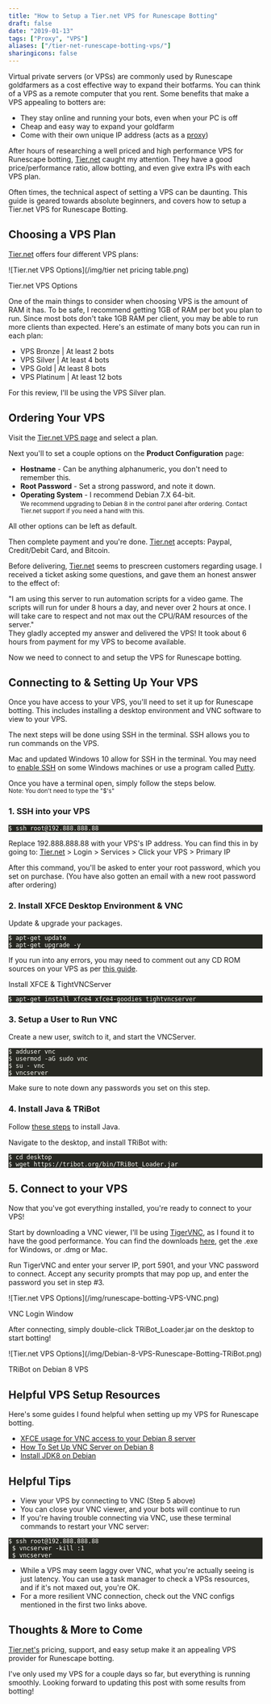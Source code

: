 ```yaml
---
title: "How to Setup a Tier.net VPS for Runescape Botting"
draft: false
date: "2019-01-13"
tags: ["Proxy", "VPS"]
aliases: ["/tier-net-runescape-botting-vps/"]
sharingicons: false
---
```

Virtual private servers (or VPSs) are commonly used by Runescape goldfarmers as a cost effective way to expand their botfarms. You can think of a VPS as a remote computer that you rent.<!--more--> Some benefits that make a VPS appealing to botters are:

- They stay online and running your bots, even when your PC is off
- Cheap and easy way to expand your goldfarm
- Come with their own unique IP address (acts as a [proxy](https://rsbotspot.com/post/all-about-proxies-for-runescape-botting/))

After hours of researching a well priced and high performance VPS for Runescape botting, [Tier.net](https://billing.tier.net/aff.php?aff=85) caught my attention. They have a good price/performance ratio, allow botting, and even give extra IPs with each VPS plan.

Often times, the technical aspect of setting a VPS can be daunting. This guide is geared towards absolute beginners, and covers how to setup a Tier.net VPS for Runescape Botting.

## Choosing a VPS Plan
[Tier.net](https://billing.tier.net/aff.php?aff=85&gid=54) offers four different VPS plans:
<div class="caption">
![Tier.net VPS Options](/img/tier net pricing table.png)
<p class="caption-text">Tier.net VPS Options</p>
</div>

One of the main things to consider when choosing VPS is the amount of RAM it has. To be safe, I recommend getting 1GB of RAM per bot you plan to run. Since most bots don't take 1GB RAM per client, you may be able to run more clients than expected. Here's an estimate of many bots you can run in each plan:

- VPS Bronze | At least 2 bots
- VPS Silver | At least 4 bots
- VPS Gold | At least 8 bots
- VPS Platinum | At least 12 bots

For this review, I'll be using the VPS Silver plan.

## Ordering Your VPS
Visit the [Tier.net VPS page](https://billing.tier.net/aff.php?aff=85&gid=54) and select a plan.

Next you'll to set a couple options on the **Product Configuration** page:

- **Hostname** - Can be anything alphanumeric, you don't need to remember this.
- **Root Password** - Set a strong password, and note it down.
- **Operating System** - I recommend Debian 7.X 64-bit.</br><small>We recommend upgrading to Debian 8 in the control panel after ordering. Contact Tier.net support if you need a hand with this.</small>

All other options can be left as default.

Then complete payment and you're done.
[Tier.net](https://billing.tier.net/aff.php?aff=85) accepts: Paypal, Credit/Debit Card, and Bitcoin.

Before delivering, [Tier.net](https://billing.tier.net/aff.php?aff=85) seems to prescreen customers regarding usage. I received a ticket asking some questions, and gave them an honest answer to the effect of:<div height="1em"></div>
<div class="caption" style="text-align:left;">
"I am using this server to run automation scripts for a video game. The scripts will run for under 8 hours a day, and never over 2 hours at once. I will take care to respect and not max out the CPU/RAM resources of the server."
</div>
They gladly accepted my answer and delivered the VPS! It took about 6 hours from payment for my VPS to become available.

Now we need to connect to and setup the VPS for Runescape botting.

## Connecting to & Setting Up Your VPS
Once you have access to your VPS, you'll need to set it up for Runescape botting. This includes installing a desktop environment and VNC software to view to your VPS.

The next steps will be done using SSH in the terminal. SSH allows you to run commands on the VPS.

Mac and updated Windows 10 allow for SSH in the terminal. You may need to [enable SSH](https://www.howtogeek.com/336775/how-to-enable-and-use-windows-10s-built-in-ssh-commands/) on some Windows machines or use a program called [Putty](https://www.putty.org/).

Once you have a terminal open, simply follow the steps below.</br><small>Note: You don't need to type the "$'s"</small>
### 1. SSH into your VPS
<pre style="color:#f8f8f2;background-color:#272822;-moz-tab-size:4;-o-tab-size:4;tab-size:4"><code class="language-bash" data-lang="bash">$ ssh root@192.888.888.88</code></pre>

Replace 192.888.888.88 with your VPS's IP address. You can find this in by going to: [Tier.net](https://billing.tier.net/aff.php?aff=85) > Login > Services > Click your VPS > Primary IP

After this command, you'll be asked to enter your root password, which you set on purchase. (You have also gotten an email with a new root password after ordering)
### 2. Install XFCE Desktop Environment & VNC
Update & upgrade your packages.
<pre style="color:#f8f8f2;background-color:#272822;-moz-tab-size:4;-o-tab-size:4;tab-size:4"><code class="language-bash" data-lang="bash">$ apt-get update
$ apt-get upgrade -y</code></pre>

If you run into any errors, you may need to comment out any CD ROM sources on your VPS as per [this guide](https://www.velocihost.net/clients/knowledgebase/29/Fix-the-apt-get-install-error-Media-change-please-insert-the-disc-labeled--on-your-Linux-VPS.html).

Install XFCE & TightVNCServer
<pre style="color:#f8f8f2;background-color:#272822;-moz-tab-size:4;-o-tab-size:4;tab-size:4"><code class="language-bash" data-lang="bash">$ apt-get install xfce4 xfce4-goodies tightvncserver</code></pre>
### 3. Setup a  User to Run VNC
Create a new user, switch to it, and start the VNCServer.
<pre style="color:#f8f8f2;background-color:#272822;-moz-tab-size:4;-o-tab-size:4;tab-size:4"><code class="language-bash" data-lang="bash">$ adduser vnc
$ usermod -aG sudo vnc
$ su - vnc
$ vncserver</code></pre>
Make sure to note down any passwords you set on this step.

### 4. Install Java & TRiBot
Follow [these steps](https://tecadmin.net/install-java-8-on-debian/) to install Java.

Navigate to the desktop, and install TRiBot with:
<pre style="color:#f8f8f2;background-color:#272822;-moz-tab-size:4;-o-tab-size:4;tab-size:4"><code class="language-bash" data-lang="bash">$ cd desktop
$ wget https://tribot.org/bin/TRiBot_Loader.jar</code></pre>
## 5. Connect to your VPS
Now that you've got everything installed, you're ready to connect to your VPS!

Start by downloading a VNC viewer, I'll be using [TigerVNC](https://tigervnc.org/), as I found it to have the good performance. You can find the downloads [here](https://bintray.com/tigervnc/stable/tigervnc/1.9.0), get the .exe for Windows, or .dmg or Mac.

Run TigerVNC and enter your server IP, port 5901, and your VNC password to connect. Accept any security prompts that may pop up, and enter the password you set in step #3.
<div class="caption">
![Tier.net VPS Options](/img/runescape-botting-VPS-VNC.png)
<p class="caption-text">VNC Login Window</p>
</div>

After connecting, simply double-click TRiBot_Loader.jar on the desktop to start botting!
<div class="caption">
![Tier.net VPS Options](/img/Debian-8-VPS-Runescape-Botting-TRiBot.png)
<p class="caption-text">TRiBot on Debian 8 VPS</p>
</div>

## Helpful VPS Setup Resources
Here's some guides I found helpful when setting up my VPS for Runescape botting.

- [XFCE usage for VNC access to your Debian 8 server](https://community.time4vps.eu/discussion/358/debian-xfce-usage-for-vnc-access-to-your-debian-8-server)
- [How To Set Up VNC Server on Debian 8](https://www.digitalocean.com/community/tutorials/how-to-set-up-vnc-server-on-debian-8)
- [Install JDK8 on Debian](https://tecadmin.net/install-java-8-on-debian/)

## Helpful Tips
 - View your VPS by connecting to VNC (Step 5 above)
 - You can close your VNC viewer, and your bots will continue to run
 - If you're having trouble connecting via VNC, use these terminal commands to restart your VNC server:
 <pre style="color:#f8f8f2;background-color:#272822;-moz-tab-size:4;-o-tab-size:4;tab-size:4"><code class="language-bash" data-lang="bash">$ ssh root@192.888.888.88
 $ vncserver -kill :1
 $ vncserver</code></pre>
 - While a VPS may seem laggy over VNC, what you're actually seeing is just latency. You can use a task manager to check a VPSs resources, and if it's not maxed out, you're OK.
 - For a more resilient VNC connection, check out the VNC configs mentioned in the first two links above.

## Thoughts & More to Come
[Tier.net's](https://billing.tier.net/aff.php?aff=85) pricing, support, and easy setup make it an appealing VPS provider for Runescape botting.

I've only used my VPS for a couple days so far, but everything is running smoothly. Looking forward to updating this post with some results from botting!


<!-- <div class="container">
 <div class="row justify-content-center">
  <i class="fas fa-star fa-3x"></i>
  <i class="fas fa-star fa-3x"></i>
  <i class="fas fa-star fa-3x"></i>
  <i class="fas fa-star fa-3x"></i>
  <i class="fas fa-star fa-3x"></i>
  </div>
  <div class="row justify-content-center">
  <h3>5/5  Stars</h3>
  </div>
</div> -->


